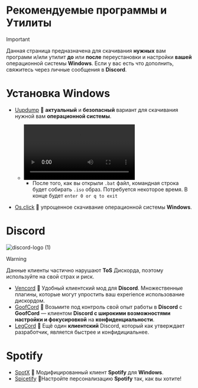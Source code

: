 # Рекомендуемые программы и Утилиты
> [!Important]
> Данная страница предназначена для скачивания **нужных** вам программ и/или утилит **до** или **после** переустановки и настройки **вашей** операционной системы **Windows**. Если у вас есть что дополнить, свяжитесь через личные сообщения в **Discord**.

# Установка Windows

- [Uupdump](https://uupdump.net/) 🔹 **актуальный** и **безопасный** вариант для скачивания нужной вам **операционной системы**. 

  - ![Гайд по установке](https://github.com/Seniroad/Computer-RU-Setup-guide/blob/cf5c14d21d13b27921eae392ae1ccbbefa61316b/docs/uupdump_guide.mp4)
    - После того, как вы открыли `.bat` файл, командная строка будет собирать `.iso` образ. Потребуется некоторое время. В конце будет `enter 0 or q to exit`
- [Os.click](https://os.click/en) 🔹 упрощенное скачивание операционной системы **Windows**.


# Discord

![discord-logo (1)](https://github.com/user-attachments/assets/2e41705a-28d9-4a6e-b4aa-a6e1a0be6b3f)


> [!WARNING]
> Данные клиенты частично нарушают **ToS** Дискорда, поэтому используйте на свой страх и риск.
- [Vencord](https://vencord.dev/) 🔹 Удобный клиентский мод для **Discord**. Множественные плагины, которые могут упростить ваш experience использование дискордом.
- [GoofCord](https://github.com/Milkshiift/GoofCord) 🔹 Возьмите под контроль свой опыт работы в **Discord** с **GoofCord** — клиентом **Discord **с широкими возможностями **настройки** и ф**окусировкой** на **конфиденциальности**.
- [LegCord](https://legcord.app/) 🔹 Ещё один **клиентский** Discord, который как утверждает разработчик, является быстрее и конфидициальнее.

# Spotify

- [SpotX](https://github.com/SpotX-Official/SpotX) 🔹 Модифицированный клиент **Spotify** для **Windows**.
- [Spicetify](https://spicetify.app/) 🔹Настройте персонализацию **Spotify** так, как вы хотите!

